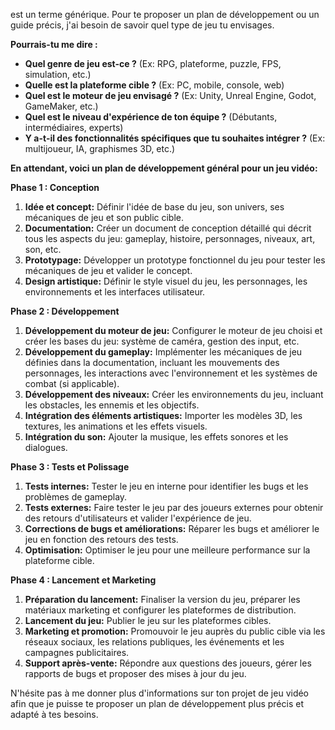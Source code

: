  est un terme générique. Pour te proposer un plan de développement ou un guide précis, j'ai besoin de savoir quel type de jeu tu envisages. 

**Pourrais-tu me dire :**

* **Quel genre de jeu est-ce ?** (Ex: RPG, plateforme, puzzle, FPS, simulation, etc.)
* **Quelle est la plateforme cible ?** (Ex: PC, mobile, console, web)
* **Quel est le moteur de jeu envisagé ?** (Ex: Unity, Unreal Engine, Godot, GameMaker, etc.)
* **Quel est le niveau d'expérience de ton équipe ?** (Débutants, intermédiaires, experts)
* **Y a-t-il des fonctionnalités spécifiques que tu souhaites intégrer ?** (Ex: multijoueur, IA, graphismes 3D, etc.)

**En attendant, voici un plan de développement général pour un jeu vidéo:**

**Phase 1 : Conception**

1. **Idée et concept:** Définir l'idée de base du jeu, son univers, ses mécaniques de jeu et son public cible.
2. **Documentation:** Créer un document de conception détaillé qui décrit tous les aspects du jeu: gameplay, histoire, personnages, niveaux, art, son, etc.
3. **Prototypage:** Développer un prototype fonctionnel du jeu pour tester les mécaniques de jeu et valider le concept.
4. **Design artistique:** Définir le style visuel du jeu, les personnages, les environnements et les interfaces utilisateur.

**Phase 2 : Développement**

1. **Développement du moteur de jeu:** Configurer le moteur de jeu choisi et créer les bases du jeu: système de caméra, gestion des input, etc.
2. **Développement du gameplay:** Implémenter les mécaniques de jeu définies dans la documentation, incluant les mouvements des personnages, les interactions avec l'environnement et les systèmes de combat (si applicable).
3. **Développement des niveaux:** Créer les environnements du jeu, incluant les obstacles, les ennemis et les objectifs.
4. **Intégration des éléments artistiques:** Importer les modèles 3D, les textures, les animations et les effets visuels.
5. **Intégration du son:** Ajouter la musique, les effets sonores et les dialogues.

**Phase 3 : Tests et Polissage**

1. **Tests internes:** Tester le jeu en interne pour identifier les bugs et les problèmes de gameplay.
2. **Tests externes:** Faire tester le jeu par des joueurs externes pour obtenir des retours d'utilisateurs et valider l'expérience de jeu.
3. **Corrections de bugs et améliorations:** Réparer les bugs et améliorer le jeu en fonction des retours des tests.
4. **Optimisation:** Optimiser le jeu pour une meilleure performance sur la plateforme cible.

**Phase 4 : Lancement et Marketing**

1. **Préparation du lancement:** Finaliser la version du jeu, préparer les matériaux marketing et configurer les plateformes de distribution.
2. **Lancement du jeu:** Publier le jeu sur les plateformes cibles.
3. **Marketing et promotion:** Promouvoir le jeu auprès du public cible via les réseaux sociaux, les relations publiques, les événements et les campagnes publicitaires.
4. **Support après-vente:** Répondre aux questions des joueurs, gérer les rapports de bugs et proposer des mises à jour du jeu.



N'hésite pas à me donner plus d'informations sur ton projet de jeu vidéo afin que je puisse te proposer un plan de développement plus précis et adapté à tes besoins.
